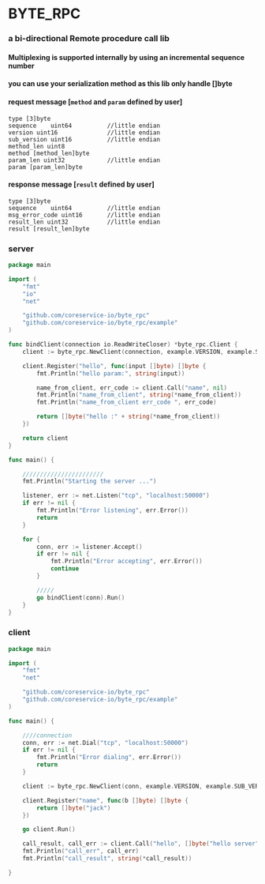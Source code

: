 # BYTE_RPC

### a bi-directional Remote procedure call lib

#### Multiplexing is supported internally by using an incremental sequence number
#### you can use your serialization method as this lib only handle []byte


#### request message    [`method` and `param` defined by user]
```
type [3]byte
sequence	uint64          //little endian
version uint16              //little endian
sub_version uint16          //little endian
method_len uint8 
method [method_len]byte 
param_len uint32            //little endian
param [param_len]byte
```


#### response message  [`result` defined by user]
```
type [3]byte                
sequence	uint64          //little endian
msg_error_code uint16       //little endian
result_len uint32           //little endian
result [result_len]byte     
```




### server


```go
package main

import (
	"fmt"
	"io"
	"net"

	"github.com/coreservice-io/byte_rpc"
	"github.com/coreservice-io/byte_rpc/example"
)

func bindClient(connection io.ReadWriteCloser) *byte_rpc.Client {
	client := byte_rpc.NewClient(connection, example.VERSION, example.SUB_VERSION, example.BODY_MAX_BYTES, example.METHOD_MAX_BYTES)

	client.Register("hello", func(input []byte) []byte {
		fmt.Println("hello param:", string(input))

		name_from_client, err_code := client.Call("name", nil)
		fmt.Println("name_from_client", string(*name_from_client))
		fmt.Println("name_from_client err_code ", err_code)

		return []byte("hello :" + string(*name_from_client))
	})

	return client
}

func main() {

	///////////////////////
	fmt.Println("Starting the server ...")

	listener, err := net.Listen("tcp", "localhost:50000")
	if err != nil {
		fmt.Println("Error listening", err.Error())
		return
	}

	for {
		conn, err := listener.Accept()
		if err != nil {
			fmt.Println("Error accepting", err.Error())
			continue
		}

		/////
		go bindClient(conn).Run()
	}
}

```


### client

```go
package main

import (
	"fmt"
	"net"

	"github.com/coreservice-io/byte_rpc"
	"github.com/coreservice-io/byte_rpc/example"
)

func main() {

	////connection
	conn, err := net.Dial("tcp", "localhost:50000")
	if err != nil {
		fmt.Println("Error dialing", err.Error())
		return
	}

	client := byte_rpc.NewClient(conn, example.VERSION, example.SUB_VERSION, example.BODY_MAX_BYTES, example.METHOD_MAX_BYTES)

	client.Register("name", func(b []byte) []byte {
		return []byte("jack")
	})

	go client.Run()

	call_result, call_err := client.Call("hello", []byte("hello server"))
	fmt.Println("call_err", call_err)
	fmt.Println("call_result", string(*call_result))

}

```